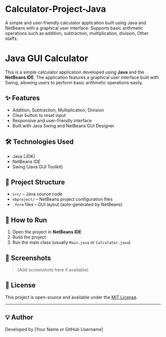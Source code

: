 # Calculator-Project-Java
A simple and user-friendly calculator application built using Java and NetBeans with a graphical user interface. Supports basic arithmetic operations such as addition, subtraction, multiplication, division, Other staffs.


# Java GUI Calculator

This is a simple calculator application developed using **Java** and the **NetBeans IDE**. The application features a graphical user interface built with Swing, allowing users to perform basic arithmetic operations easily.

## ✨ Features

- Addition, Subtraction, Multiplication, Division
- Clear button to reset input
- Responsive and user-friendly interface
- Built with Java Swing and NetBeans GUI Designer

## 🛠️ Technologies Used

- Java (JDK)
- NetBeans IDE
- Swing (Java GUI Toolkit)

## 📁 Project Structure

- `src/` – Java source code
- `nbproject/` – NetBeans project configuration files
- `.form` files – GUI layout (auto-generated by NetBeans)

## 🚀 How to Run

1. Open the project in **NetBeans IDE**
2. Build the project
3. Run the main class (usually `Main.java` or `Calculator.java`)

## 📸 Screenshots

> (Add screenshots here if available)

## 📄 License

This project is open-source and available under the [MIT License](LICENSE).

---

## 💡 Author

Developed by [Your Name or GitHub Username]
